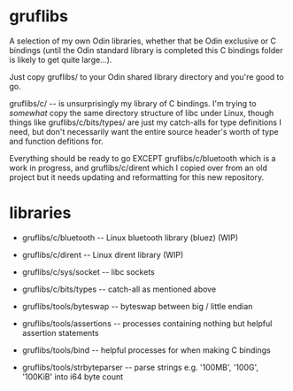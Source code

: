 # gruflibs

A selection of my own Odin libraries, whether that be Odin exclusive or C bindings (until the Odin
standard library is completed this C bindings folder is likely to get quite large...).

Just copy gruflibs/ to your Odin shared library directory and you're good to go.

gruflibs/c/ -- is unsurprisingly my library of C bindings. I'm trying to *somewhat* copy the same
directory structure of libc under Linux, though things like gruflibs/c/bits/types/ are just my catch-alls
for type definitions I need, but don't necessarily want the entire source header's worth of type and function
defitions for.

Everything should be ready to go EXCEPT gruflibs/c/bluetooth which is a work in progress, and gruflibs/c/dirent
which I copied over from an old project but it needs updating and reformatting for this new repository.

# libraries

- gruflibs/c/bluetooth -- Linux bluetooth library (bluez) (WIP)

- gruflibs/c/dirent -- Linux dirent library (WIP)

- gruflibs/c/sys/socket -- libc sockets

- gruflibs/c/bits/types -- catch-all as mentioned above

- gruflibs/tools/byteswap -- byteswap between big / little endian

- gruflibs/tools/assertions -- processes containing nothing but helpful assertion statements

- gruflibs/tools/bind -- helpful processes for when making C bindings

- gruflibs/tools/strbyteparser -- parse strings e.g. '100MB', '100G', '100KiB' into i64 byte count
